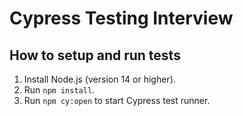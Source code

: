 # Cypress Testing Interview

## How to setup and run tests
1. Install Node.js (version 14 or higher).
2. Run `npm install`.
3. Run `npm cy:open` to start Cypress test runner.